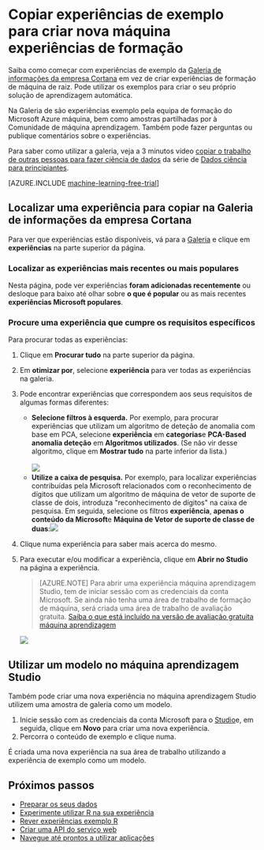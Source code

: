 <properties
    pageTitle="Aprendizagem experiências de exemplo com fotocopiadora | Microsoft Azure"
    description="Saiba como utilizar experiências de aprendizagem automática de exemplo para criar novas experiências com a Galeria de análise de Cortana e formação do Microsoft Azure máquina."
    services="machine-learning"
    documentationCenter=""
    authors="cjgronlund"
    manager="jhubbard"
    editor="cgronlun"/>

<tags
    ms.service="machine-learning"
    ms.workload="data-services"
    ms.tgt_pltfrm="na"
    ms.devlang="na"
    ms.topic="get-started-article"
    ms.date="08/17/2016"
    ms.author="cgronlun;chhavib;olgali"/>

# <a name="copy-sample-experiments-to-create-new-machine-learning-experiments"></a>Copiar experiências de exemplo para criar nova máquina experiências de formação
Saiba como começar com experiências de exemplo da [Galeria de informações da empresa Cortana](http://gallery.cortanaintelligence.com/) em vez de criar experiências de formação de máquina de raiz. Pode utilizar os exemplos para criar o seu próprio solução de aprendizagem automática.

Na Galeria de são experiências exemplo pela equipa de formação do Microsoft Azure máquina, bem como amostras partilhadas por à Comunidade de máquina aprendizagem. Também pode fazer perguntas ou publique comentários sobre o experiências.

Para saber como utilizar a galeria, veja a 3 minutos vídeo [copiar o trabalho de outras pessoas para fazer ciência de dados](machine-learning-data-science-for-beginners-copy-other-peoples-work-to-do-data-science.md) da série de [Dados ciência para principiantes](machine-learning-data-science-for-beginners-the-5-questions-data-science-answers.md).

[AZURE.INCLUDE [machine-learning-free-trial](../../includes/machine-learning-free-trial.md)]

## <a name="find-an-experiment-to-copy-in-cortana-intelligence-gallery"></a>Localizar uma experiência para copiar na Galeria de informações da empresa Cortana

Para ver que experiências estão disponíveis, vá para a [Galeria](http://gallery.cortanaintelligence.com/) e clique em **experiências** na parte superior da página.

### <a name="find-the-newest-or-most-popular-experiments"></a>Localizar as experiências mais recentes ou mais populares

Nesta página, pode ver experiências **foram adicionadas recentemente** ou desloque para baixo até olhar sobre **o que é popular** ou as mais recentes **experiências Microsoft populares**.

### <a name="look-for-an-experiment-that-meets-specific-requirements"></a>Procure uma experiência que cumpre os requisitos específicos

Para procurar todas as experiências:

1. Clique em **Procurar tudo** na parte superior da página.
2. Em **otimizar por**, selecione **experiência** para ver todas as experiências na galeria.
3. Pode encontrar experiências que correspondem aos seus requisitos de algumas formas diferentes:
    * **Selecione filtros à esquerda.** Por exemplo, para procurar experiências que utilizam um algoritmo de deteção de anomalia com base em PCA, selecione **experiência** em **categorias**e **PCA-Based anomalia deteção** em **Algoritmos utilizados**. (Se não vir desse algoritmo, clique em **Mostrar tudo** na parte inferior da lista.)<br></br>
      ![](./media/machine-learning-sample-experiments/refine-the-view.png)
    *  **Utilize a caixa de pesquisa.** Por exemplo, para localizar experiências contribuídas pela Microsoft relacionados com o reconhecimento de dígitos que utilizam um algoritmo de máquina de vetor de suporte de classe de dois, introduza "reconhecimento de dígitos" na caixa de pesquisa. Em seguida, selecione os filtros **experiência**, **apenas o conteúdo da Microsoft**e **Máquina de Vetor de suporte de classe de duas**:![](./media/machine-learning-sample-experiments/search-for-experiments.png) 
4. Clique numa experiência para saber mais acerca do mesmo.
5. Para executar e/ou modificar a experiência, clique em **Abrir no Studio** na página a experiência.

    > [AZURE.NOTE] Para abrir uma experiência máquina aprendizagem Studio, tem de iniciar sessão com as credenciais da conta Microsoft. Se ainda não tenha uma área de trabalho de formação de máquina, será criada uma área de trabalho de avaliação gratuita. [Saiba o que está incluído na versão de avaliação gratuita máquina aprendizagem](https://azure.microsoft.com/pricing/details/machine-learning/)

    ![](./media/machine-learning-sample-experiments/example-experiment.png) 


## <a name="use-a-template-in-machine-learning-studio"></a>Utilizar um modelo no máquina aprendizagem Studio

Também pode criar uma nova experiência no máquina aprendizagem Studio utilizem uma amostra de galeria como um modelo.

1. Inicie sessão com as credenciais da conta Microsoft para o [Studio](https://studio.azureml.net)e, em seguida, clique em **Novo** para criar uma nova experiência.
2. Percorra o conteúdo de exemplo e clique numa.

É criada uma nova experiência na sua área de trabalho utilizando a experiência de exemplo como um modelo.

## <a name="next-steps"></a>Próximos passos
- [Preparar os seus dados](machine-learning-data-science-import-data.md)
- [Experimente utilizar R na sua experiência](machine-learning-r-quickstart.md)
- [Rever experiências exemplo R](machine-learning-r-csharp-web-service-examples.md)
- [Criar uma API do serviço web](machine-learning-publish-a-machine-learning-web-service.md)
- [Navegue até prontos a utilizar aplicações](https://datamarket.azure.com/browse?query=machine+learning)
